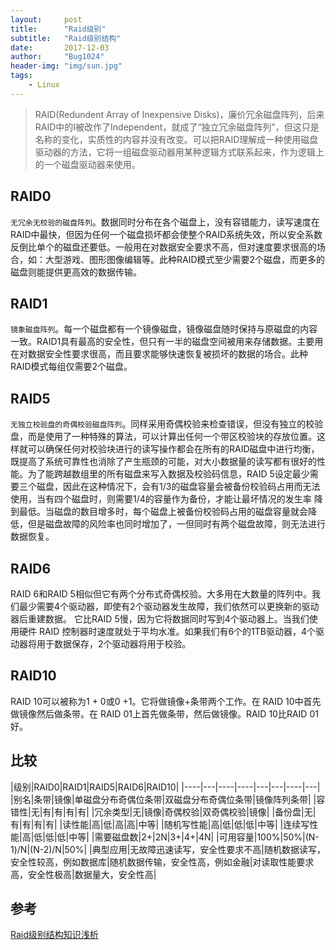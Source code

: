```yaml
---
layout:     post
title:      "Raid级别"
subtitle:   "Raid级别结构"
date:       2017-12-03
author:     "Bug1024"
header-img: "img/sun.jpg"
tags:
    - Linux
---
```


> RAID(Redundent Array of Inexpensive Disks)，廉价冗余磁盘阵列，后来RAID中的I被改作了Independent，就成了“独立冗余磁盘阵列”，但这只是名称的变化，实质性的内容并没有改变。可以把RAID理解成一种使用磁盘驱动器的方法，它将一组磁盘驱动器用某种逻辑方式联系起来，作为逻辑上的一个磁盘驱动器来使用。

## RAID0
`无冗余无校验的磁盘阵列`。数据同时分布在各个磁盘上，没有容错能力，读写速度在RAID中最快，但因为任何一个磁盘损坏都会使整个RAID系统失效，所以安全系数反倒比单个的磁盘还要低。一般用在对数据安全要求不高，但对速度要求很高的场合，如：大型游戏、图形图像编辑等。此种RAID模式至少需要2个磁盘，而更多的磁盘则能提供更高效的数据传输。

## RAID1
`镜象磁盘阵列`。每一个磁盘都有一个镜像磁盘，镜像磁盘随时保持与原磁盘的内容一致。RAID1具有最高的安全性，但只有一半的磁盘空间被用来存储数据。主要用在对数据安全性要求很高，而且要求能够快速恢复被损坏的数据的场合。此种RAID模式每组仅需要2个磁盘。

## RAID5
`无独立校验盘的奇偶校验磁盘阵列`。同样采用奇偶校验来检查错误，但没有独立的校验盘，而是使用了一种特殊的算法，可以计算出任何一个带区校验块的存放位置。这样就可以确保任何对校验块进行的读写操作都会在所有的RAID磁盘中进行均衡，既提高了系统可靠性也消除了产生瓶颈的可能，对大小数据量的读写都有很好的性能。为了能跨越数组里的所有磁盘来写入数据及校验码信息，RAID 5设定最少需要三个磁盘，因此在这种情况下，会有1/3的磁盘容量会被备份校验码占用而无法使用，当有四个磁盘时，则需要1/4的容量作为备份，才能让最坏情况的发生率
降到最低。当磁盘的数目增多时，每个磁盘上被备份校验码占用的磁盘容量就会降低，但是磁盘故障的风险率也同时增加了，一但同时有两个磁盘故障，则无法进行数据恢复。

## RAID6
RAID 6和RAID 5相似但它有两个分布式奇偶校验。大多用在大数量的阵列中。我们最少需要4个驱动器，即使有2个驱动器发生故障，我们依然可以更换新的驱动器后重建数据。
它比RAID 5慢，因为它将数据同时写到4个驱动器上。当我们使用硬件 RAID 控制器时速度就处于平均水准。如果我们有6个的1TB驱动器，4个驱动器将用于数据保存，2个驱动器将用于校验。

## RAID10
RAID 10可以被称为1 + 0或0 +1。它将做镜像+条带两个工作。在 RAID 10中首先做镜像然后做条带。在 RAID 01上首先做条带，然后做镜像。RAID 10比RAID 01好。

## 比较

|级别|RAID0|RAID1|RAID5|RAID6|RAID10|
|----|---|----|----|---|---|----|---|
|别名|条带|镜像|单磁盘分布奇偶位条带|双磁盘分布奇偶位条带|镜像阵列条带|
|容错性|无|有|有|有|有|
|冗余类型|无|镜像|奇偶校验|双奇偶校验|镜像|
|备份盘|无|有|有|有|有|
|读性能|高|低|高|高|中等|
|随机写性能|高|低|低|低|中等|
|连续写性能|高|低|低|低|中等|
|需要磁盘数|2+|2N|3+|4+|4N|
|可用容量|100%|50%|(N-1)/N|(N-2)/N|50%|
|典型应用|无故障迅速读写，安全性要求不高|随机数据读写，安全性较高，例如数据库|随机数据传输，安全性高，例如金融|对读取性能要求高，安全性极高|数据量大，安全性高|

## 参考
[Raid级别结构知识浅析](http://openskill.cn/article/198)
